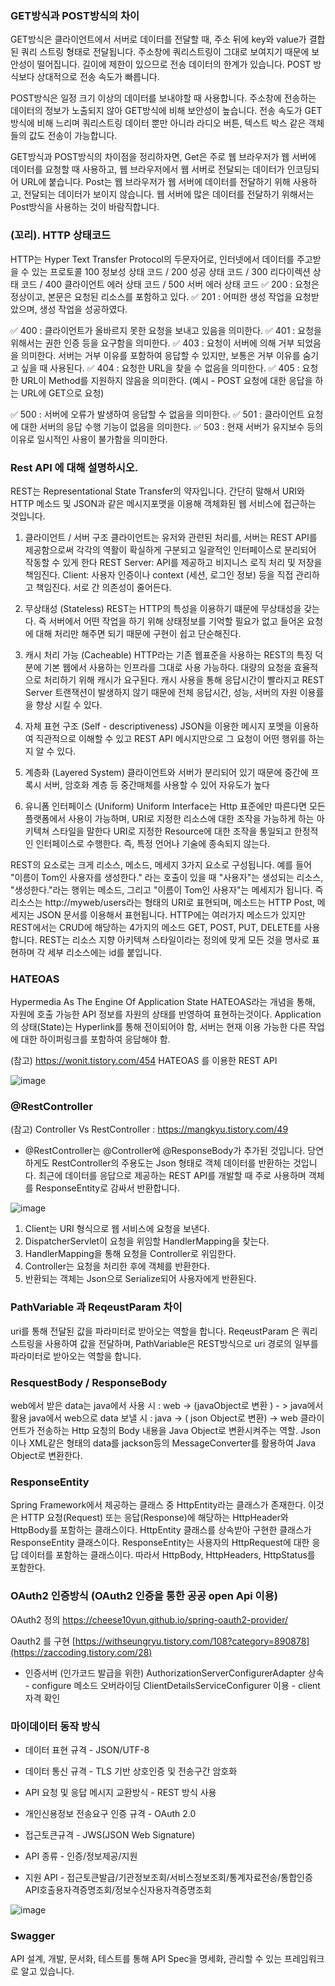 ### GET방식과 POST방식의 차이 
GET방식은 클라이언트에서 서버로 데이터를 전달할 때, 주소 뒤에 key와 value가 결합된 쿼리 스트링 형태로 전달됩니다. 주소창에 쿼리스트링이 그대로 보여지기 때문에 보안성이 떨어집니다. 길이에 제한이 있으므로 전송 데이터의 한계가 있습니다. POST 방식보다 상대적으로 전송 속도가 빠릅니다. 

POST방식은 일정 크기 이상의 데이터를 보내야할 때 사용합니다. 주소창에 전송하는 데이터의 정보가 노출되지 않아 GET방식에 비해 보안성이 높습니다. 전송 속도가 GET방식에 비해 느리며 쿼리스트링 데이터 뿐만 아니라 라디오 버튼, 텍스트 박스 같은 객체들의 값도 전송이 가능합니다.

GET방식과 POST방식의 차이점을 정리하자면, Get은 주로 웹 브라우저가 웹 서버에 데이터를 요청할 때 사용하고, 웹 브라우저에서 웹 서버로 전달되는 데이터가 인코딩되어 URL에 붙습니다. Post는 웹 브라우저가 웹 서버에 데이터를 전달하기 위해 사용하고, 전달되는 데이터가 보이지 않습니다. 웹 서버에 많은 데이터를 전달하기 위해서는 Post방식을 사용하는 것이 바람직합니다.

### (꼬리). HTTP 상태코드 
HTTP는 Hyper Text Transfer Protocol의 두문자어로, 인터넷에서 데이터를 주고받을 수 있는 프로토콜
100 정보성 상태 코드 / 200 성공 상태 코드 /  300 리다이렉션 상태 코드 / 400 클라이언트 에러 상태 코드  / 500 서버 에러 상태 코드 
✅ 200 : 요청은 정상이고, 본문은 요청된 리소스를 포함하고 있다.
✅ 201 : 어떠한 생성 작업을 요청받았으며, 생성 작업을 성공하였다.

✅ 400 : 클라이언트가 올바르지 못한 요청을 보내고 있음을 의미한다. 
✅ 401 : 요청을 위해서는 권한 인증 등을 요구함을 의미한다. 
✅ 403 : 요청이 서버에 의해 거부 되었음을 의미한다. 서버는 거부 이유를 포함하여 응답할 수 있지만, 보통은 거부 이유를 숨기고 싶을 때 사용된다. 
✅ 404 : 요청한 URL을 찾을 수 없음을 의미한다. 
✅ 405 : 요청한 URL이 Method를 지원하지 않음을 의미한다. (예시 - POST 요청에 대한 응답을 하는 URL에 GET으로 요청) 

✅ 500 : 서버에 오류가 발생하여 응답할 수 없음을 의미한다. 
✅ 501 : 클라이언트 요청에 대한 서버의 응답 수행 기능이 없음을 의미한다. 
✅ 503 : 현재 서버가 유지보수 등의 이유로 일시적인 사용이 불가함을 의미한다. 

### Rest API 에 대해 설명하시오.
REST는 Representational State Transfer의 약자입니다. 
간단히 말해서 URI와 HTTP 메소드 및 JSON과 같은 메시지포맷을 이용해 객체화된 웹 서비스에 접근하는 것입니다.

1. 클라이언트 / 서버 구조
클라이언트는 유저와 관련된 처리를, 서버는 REST API를 제공함으로써 각각의 역활이 확실하게 구분되고 일괄적인 인터페이스로 분리되어 작동할 수 있게 한다
REST Server: API를 제공하고 비지니스 로직 처리 및 저장을 책임진다.
Client: 사용자 인증이나 context (세션, 로그인 정보) 등을 직접 관리하고 책임진다.
서로 간 의존성이 줄어든다.

2. 무상태성 (Stateless)
REST는 HTTP의 특성을 이용하기 떄문에 무상태성을 갖는다.
즉 서버에서 어떤 작업을 하기 위해 상태정보를 기억할 필요가 없고 들어온 요청에 대해 처리만 해주면 되기 때문에 구현이 쉽고 단순해진다.

3. 캐시 처리 가능 (Cacheable)
HTTP라는 기존 웹표준을 사용하는 REST의 특징 덕분에 기본 웹에서 사용하는 인프라를 그대로 사용 가능하다.
대량의 요청을 효율적으로 처리하기 위해 캐시가 요구된다.
캐시 사용을 통해 응답시간이 빨라지고 REST Server 트랜잭션이 발생하지 않기 때문에 전체 응답시간, 성능, 서버의 자원 이용률을 향상 시킬 수 있다.

4. 자체 표현 구조 (Self - descriptiveness)
JSON을 이용한 메시지 포멧을 이용하여 직관적으로 이해할 수 있고 REST API 메시지만으로 그 요청이 어떤 행위를 하는지 알 수 있다.

5. 계층화 (Layered System)
클라이언트와 서버가 분리되어 있기 때문에 중간에 프록시 서버, 암호화 계층 등 중간매체를 사용할 수 있어 자유도가 높다

6. 유니폼 인터페이스 (Uniform)
Uniform Interface는 Http 표준에만 따른다면 모든 플랫폼에서 사용이 가능하며, URI로 지정한 리소스에 대한 조작을 가능하게 하는 아키텍쳐 스타일을 말한다
URI로 지정한 Resource에 대한 조작을 통일되고 한정적인 인터페이스로 수행한다.
즉, 특정 언어나 기술에 종속되지 않는다.

REST의 요소로는 크게 리소스, 메소드, 메세지 3가지 요소로 구성됩니다. 예를 들어 "이름이 Tom인 사용자를 생성한다." 라는 호출이 있을 때 
"사용자"는 생성되는 리소스, "생성한다."라는 행위는 메소드, 그리고 "이름이 Tom인 사용자"는 메세지가 됩니다. 즉 리소스는 http://myweb/users라는 형태의 URI로 표현되며, 
메소드는 HTTP Post, 메세지는 JSON 문서를 이용해서 표현됩니다. HTTP에는 여러가지 메소드가 있지만 REST에서는 CRUD에 해당하는 4가지의 메소드 GET, POST, PUT, DELETE를 사용합니다. 
REST는 리소스 지향 아키텍쳐 스타일이라는 정의에 맞게 모든 것을 명사로 표현하며 각 세부 리소스에는 id를 붙입니다. 

### HATEOAS 
Hypermedia As The Engine Of Application State
HATEOAS라는 개념을 통해, 자원에 호출 가능한 API 정보를 자원의 상태를 반영하여 표현하는것이다.
Application의 상태(State)는 Hyperlink를 통해 전이되어야 함, 서버는 현재 이용 가능한 다른 작업에 대한 하이퍼링크를 포함하여 응답해야 함.

(참고) https://wonit.tistory.com/454 HATEOAS 를 이용한 REST API 

![image](https://user-images.githubusercontent.com/46310329/185293323-2072a60c-8c7e-4fce-a082-eaa18e4b55f5.png)


### @RestController
(참고) Controller Vs RestController : https://mangkyu.tistory.com/49
* @RestController는 @Controller에 @ResponseBody가 추가된 것입니다. 당연하게도 RestController의 주용도는 Json 형태로 객체 데이터를 반환하는 것입니다. 
최근에 데이터를 응답으로 제공하는 REST API를 개발할 때 주로 사용하며 객체를 ResponseEntity로 감싸서 반환합니다. 

![image](https://user-images.githubusercontent.com/46310329/185289468-80313b36-cf86-4519-8851-0b4234a9515d.png)

1. Client는 URI 형식으로 웹 서비스에 요청을 보낸다.
2. DispatcherServlet이 요청을 위임할 HandlerMapping을 찾는다.
3. HandlerMapping을 통해 요청을 Controller로 위임한다.
4. Controller는 요청을 처리한 후에 객체를 반환한다.
5. 반환되는 객체는 Json으로 Serialize되어 사용자에게 반환된다.

### PathVariable 과 ReqeustParam 차이 
uri를 통해 전달된 값을 파라미터로 받아오는 역할을 합니다.
ReqeustParam 은 쿼리스트링을 사용하여 값을 전달하며, PathVariable은 REST방식으로 uri 경로의 일부를 파라미터로 받아오는 역할을 합니다.

### ResquestBody /  ResponseBody
web에서 받은 data는 java에서 사용 시 : web -> (javaObject로 변환 ) - > java에서 활용
java에서 web으로 data 보낼 시  : java -> ( json Object로 변환) ->  web
클라이언트가 전송하는 Http 요청의 Body 내용을 Java Object로 변환시켜주는 역할.
Json이나 XML같은 형태의 data를 jackson등의 MessageConverter를 활용하여 Java Object로 변환한다.

### ResponseEntity
Spring Framework에서 제공하는 클래스 중 HttpEntity라는 클래스가 존재한다. 이것은 HTTP 요청(Request) 또는 응답(Response)에 해당하는 HttpHeader와 HttpBody를 포함하는 클래스이다. 
HttpEntity 클래스를 상속받아 구현한 클래스가ResponseEntity 클래스이다. 
ResponseEntity는 사용자의 HttpRequest에 대한 응답 데이터를 포함하는 클래스이다. 따라서 HttpBody, HttpHeaders, HttpStatus를 포함한다. 


### OAuth2 인증방식 (OAuth2 인증을 통한 공공 open Api 이용)

OAuth2 정의 
https://cheese10yun.github.io/spring-oauth2-provider/

Oauth2 를 구현
[https://withseungryu.tistory.com/108?category=890878](https://zaccoding.tistory.com/28)

* 인증서버 (인가코드 발급을 위한)
AuthorizationServerConfigurerAdapter 상속 - configure 메소드 오버라이딩 
ClientDetailsServiceConfigurer 이용 - client 자격 확인


### 마이데이터 동작 방식 
* 데이터 표현 규격 - JSON/UTF-8
* 데이터 통신 규격 - TLS 기반 상호인증 및 전송구간 암호화
* API 요청 및 응답 메시지 교환방식 - REST 방식 사용
* 개인신용정보 전송요구 인증 규격 - OAuth 2.0
* 접근토큰규격 - JWS(JSON Web Signature)

* API 종류 - 인증/정보제공/지원
* 지원 API - 접근토큰발급/기관정보조회/서비스정보조회/통계자료전송/통합인증API호출용자격증명조회/정보수신자용자격증명조회

![image](https://user-images.githubusercontent.com/46310329/185392206-6848787a-0f75-4c6a-96e8-de9644274f90.png)


### Swagger
API 설계, 개발, 문서화, 테스트를 통해 API Spec을 명세화, 관리할 수 있는 프레임워크로 알고 있습니다.

